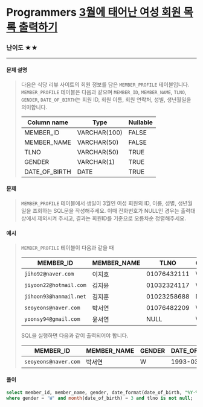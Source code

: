 # Programmers [3월에 태어난 여성 회원 목록 출력하기](https://school.programmers.co.kr/learn/courses/30/lessons/131120)

### 난이도 ★★

---

#### 문제 설명

> 다음은 식당 리뷰 사이트의 회원 정보를 담은 `MEMBER_PROFILE` 테이블입니다. `MEMBER_PROFILE` 테이블은 다음과 같으며 `MEMBER_ID`, `MEMBER_NAME`, `TLNO`, `GENDER`, `DATE_OF_BIRTH`는 회원 ID, 회원 이름, 회원 연락처, 성별, 생년월일을 의미합니다.
>
> | Column name   | Type         | Nullable |
> | ------------- | ------------ | -------- |
> | MEMBER_ID     | VARCHAR(100) | FALSE    |
> | MEMBER_NAME   | VARCHAR(50)  | FALSE    |
> | TLNO          | VARCHAR(50)  | TRUE     |
> | GENDER        | VARCHAR(1)   | TRUE     |
> | DATE_OF_BIRTH | DATE         | TRUE     |

#### 문제

> `MEMBER_PROFILE` 테이블에서 생일이 3월인 여성 회원의 ID, 이름, 성별, 생년월일을 조회하는 SQL문을 작성해주세요. 이때 전화번호가 NULL인 경우는 출력대상에서 제외시켜 주시고, 결과는 회원ID를 기준으로 오름차순 정렬해주세요.

#### 예시

> `MEMBER_PROFILE` 테이블이 다음과 같을 때
>
> | MEMBER_ID              | MEMBER_NAME | TLNO        | GENDER | DATE_OF_BIRTH |
> | ---------------------- | ----------- | ----------- | ------ | ------------- |
> | `jiho92@naver.com`     | 이지호      | 01076432111 | W      | 1992-02-12    |
> | `jiyoon22@hotmail.com` | 김지윤      | 01032324117 | W      | 1992-02-22    |
> | `jihoon93@hanmail.net` | 김지훈      | 01023258688 | M      | 1993-02-23    |
> | `seoyeons@naver.com`   | 박서연      | 01076482209 | W      | 1993-03-16    |
> | `yoonsy94@gmail.com`   | 윤서연      | NULL        | W      | 1994-03-19    |
>
> SQL을 실행하면 다음과 같이 출력되어야 합니다.
>
> | MEMBER_ID            | MEMBER_NAME | GENDER | DATE_OF_BIRTH |
> | -------------------- | ----------- | ------ | ------------- |
> | `seoyeons@naver.com` | 박서연      | W      | 1993-03-16    |

#### 풀이

```sql
select member_id, member_name, gender, date_format(date_of_birth, "%Y-%m-%d") as date_of_birth from member_profile
where gender = 'W' and month(date_of_birth) = 3 and tlno is not null;
```

